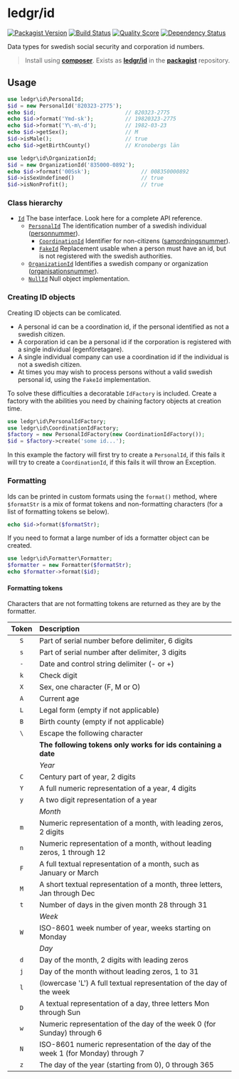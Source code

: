 # ledgr/id

[![Packagist Version](https://img.shields.io/packagist/v/ledgr/id.svg?style=flat-square)](https://packagist.org/packages/ledgr/id)
[![Build Status](https://img.shields.io/travis/ledgr/id/master.svg?style=flat-square)](https://travis-ci.org/ledgr/id)
[![Quality Score](https://img.shields.io/scrutinizer/g/ledgr/id.svg?style=flat-square)](https://scrutinizer-ci.com/g/ledgr/id)
[![Dependency Status](https://img.shields.io/gemnasium/ledgr/id.svg?style=flat-square)](https://gemnasium.com/ledgr/id)

Data types for swedish social security and corporation id numbers.

> Install using **[composer](http://getcomposer.org/)**. Exists as
> **[ledgr/id](https://packagist.org/packages/ledgr/id)**
> in the **[packagist](https://packagist.org/)** repository.


Usage
-----

```php
use ledgr\id\PersonalId;
$id = new PersonalId('820323-2775');
echo $id;                            // 820323-2775
echo $id->format('Ymd-sk');          // 19820323-2775
echo $id->format('Y\-m\-d');         // 1982-03-23
echo $id->getSex();                  // M
$id->isMale();                       // true
echo $id->getBirthCounty()           // Kronobergs län
```
```php
use ledgr\id\OrganizationId;
$id = new OrganizationId('835000-0892');
echo $id->format('00Ssk');                // 008350000892
$id->isSexUndefined()                     // true
$id->isNonProfit();                       // true
```

### Class hierarchy

* [`Id`](src/Id.php) The base interface. Look here for a complete API reference.
    - [`PersonalId`](src/PersonalId.php) The identification number of a swedish individual
      ([personnummer](http://sv.wikipedia.org/wiki/Personnummer_i_Sverige)).
        + [`CoordinationId`](src/CoordinationId.php) Identifier for non-citizens
          ([samordningsnummer](http://sv.wikipedia.org/wiki/Samordningsnummer#Sverige)).
        + [`FakeId`](src/FakeId.php) Replacement usable when a person must have an id,
          but is not registered with the swedish authorities.
    - [`OrganizationId`](src/OrganizationId.php) Identifies a swedish company or organization
      ([organisationsnummer](http://sv.wikipedia.org/wiki/Organisationsnummer)).
    - [`NullId`](src/NullId.php) Null object implementation.


### Creating ID objects

Creating ID objects can be comlicated.

* A personal id can be a coordination id, if the personal identified as not a
  swedish citizen.
* A corporation id can be a personal id if the corporation is registered with a
  single individual (egenföretagare).
* A single individual company can use a coordination id if the individual is
  not a swedish citizen.
* At times you may wish to process persons without a valid swedish personal id,
  using the `FakeId` implementation.

To solve these difficulties a decoratable `IdFactory` is included. Create a factory
with the abilities you need by chaining factory objects at creation time.

```php
use ledgr\id\PersonalIdFactory;
use ledgr\id\CoordinationIdFactory;
$factory = new PersonalIdFactory(new CoordinationIdFactory());
$id = $factory->create('some id...');
```

In this example the factory will first try to create a `PersonalId`, if this fails
it will try to create a `CoordinationId`, if this fails it will throw an Exception.


### Formatting

Ids can be printed in custom formats using the `format()` method, where `$formatStr`
is a mix of format tokens and non-formatting characters (for a list of formatting
tokens se below).

```php
echo $id->format($formatStr);
```

If you need to format a large number of ids a formatter object can be created.

```php
use ledgr\id\Formatter\Formatter;
$formatter = new Formatter($formatStr);
echo $formatter->format($id);
```

#### Formatting tokens

Characters that are not formatting tokens are returned as they are by the formatter.

| Token | Description
| :---: | :--------------------------------------------------------------
| `S`   | Part of serial number before delimiter, 6 digits
| `s`   | Part of serial number after delimiter, 3 digits
| `-`   | Date and control string delimiter (- or +)
| `k`   | Check digit
| `X`   | Sex, one character (F, M or O)
| `A`   | Current age
| `L`   | Legal form (empty if not applicable)
| `B`   | Birth county (empty if not applicable)
| `\`   | Escape the following character
|       | **The following tokens only works for ids containing a date**
|       | *Year*
| `C`   | Century part of year, 2 digits
| `Y`   | A full numeric representation of a year, 4 digits
| `y`   | A two digit representation of a year
|       | *Month*
| `m`   | Numeric representation of a month, with leading zeros, 2 digits
| `n`   | Numeric representation of a month, without leading zeros, 1 through 12
| `F`   | A full textual representation of a month, such as January or March
| `M`   | A short textual representation of a month, three letters, Jan through Dec
| `t`   | Number of days in the given month 28 through 31
|       | *Week*
| `W`   | ISO-8601 week number of year, weeks starting on Monday
|       | *Day*
| `d`   | Day of the month, 2 digits with leading zeros
| `j`   | Day of the month without leading zeros, 1 to 31
| `l`   | (lowercase 'L') A full textual representation of the day of the week
| `D`   | A textual representation of a day, three letters  Mon through Sun
| `w`   | Numeric representation of the day of the week 0 (for Sunday) through 6
| `N`   | ISO-8601 numeric representation of the day of the week 1 (for Monday) through 7
| `z`   | The day of the year (starting from 0), 0 through 365
